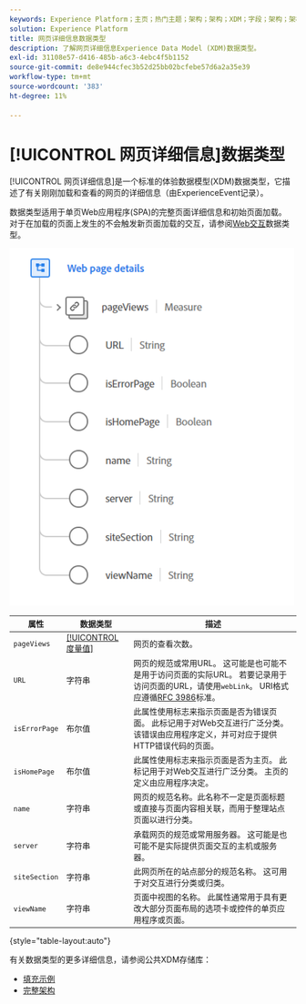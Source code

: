 ```yaml
---
keywords: Experience Platform；主页；热门主题；架构；架构；XDM；字段；架构；架构；网页详细信息；数据类型；数据类型；数据类型；网页
solution: Experience Platform
title: 网页详细信息数据类型
description: 了解网页详细信息Experience Data Model (XDM)数据类型。
exl-id: 31108e57-d416-485b-a6c3-4ebc4f5b1152
source-git-commit: de8e944cfec3b52d25bb02bcfebe57d6a2a35e39
workflow-type: tm+mt
source-wordcount: '383'
ht-degree: 11%

---
```


# [!UICONTROL 网页详细信息]数据类型

[!UICONTROL 网页详细信息]是一个标准的体验数据模型(XDM)数据类型，它描述了有关刚刚加载和查看的网页的详细信息（由ExperienceEvent记录）。

数据类型适用于单页Web应用程序(SPA)的完整页面详细信息和初始页面加载。 对于在加载的页面上发生的不会触发新页面加载的交互，请参阅[Web交互](./web-interaction.md)数据类型。

<img src="../images/data-types/web-page-details.PNG" width="500" /><br />

| 属性 | 数据类型 | 描述 |
| --- | --- | --- |
| `pageViews` | [[!UICONTROL 度量值]](./measure.md) | 网页的查看次数。 |
| `URL` | 字符串 | 网页的规范或常用URL。 这可能是也可能不是用于访问页面的实际URL。 若要记录用于访问页面的URL，请使用`webLink`。 URI格式应遵循[RFC 3986](https://tools.ietf.org/html/rfc3986)标准。 |
| `isErrorPage` | 布尔值 | 此属性使用标志来指示页面是否为错误页面。 此标记用于对Web交互进行广泛分类。 该错误由应用程序定义，并可对应于提供HTTP错误代码的页面。 |
| `isHomePage` | 布尔值 | 此属性使用标志来指示页面是否为主页。 此标记用于对Web交互进行广泛分类。 主页的定义由应用程序决定。 |
| `name` | 字符串 | 网页的规范名称。此名称不一定是页面标题或直接与页面内容相关联，而用于整理站点页面以进行分类。 |
| `server` | 字符串 | 承载网页的规范或常用服务器。 这可能是也可能不是实际提供页面交互的主机或服务器。 |
| `siteSection` | 字符串 | 此网页所在的站点部分的规范名称。 这可用于对交互进行分类或归类。 |
| `viewName` | 字符串 | 页面中视图的名称。 此属性通常用于具有更改大部分页面布局的选项卡或控件的单页应用程序或页面。 |

{style="table-layout:auto"}

有关数据类型的更多详细信息，请参阅公共XDM存储库：

* [填充示例](https://github.com/adobe/xdm/blob/master/components/datatypes/deprecated/webpagedetails.example.2.json)
* [完整架构](https://github.com/adobe/xdm/blob/master/components/datatypes/deprecated/webpagedetails.schema.json)
